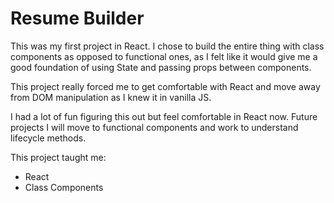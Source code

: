 # Resume Builder

This was my first project in React. I chose to build the entire thing with class components as opposed to functional ones, as I felt like it would give me a good foundation of using State and passing props between components. 

This project really forced me to get comfortable with React and move away from DOM manipulation as I knew it in vanilla JS. 

I had a lot of fun figuring this out but feel comfortable in React now. Future projects I will move to functional components and work to understand lifecycle methods. 

This project taught me:
- React
- Class Components
